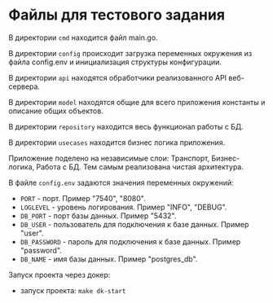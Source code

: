 # Файлы для тестового задания

В директории `cmd` находится файл main.go.

В директории `config` происходит загрузка переменных окружения из файла config.env и инициализация структуры конфигурации.

В директории `api` находятся обработчики реализованного API веб-сервера.

В директории `model` находятся общие для всего приложения константы и описание общих объектов.

В директории `repository` находится весь функционал работы с БД.

В директории `usecases` находится бизнес логика приложения.

Приложение поделено на независимые слои: Транспорт, Бизнес-логика, Работа с БД. Тем самым реализована чистая архитектура.

В файле `config.env` задаются значения переменных окружений:
- `PORT` - порт. Пример "7540", "8080".
- `LOGLEVEL` - уровень логирования. Пример "INFO", "DEBUG".
- `DB_PORT` - порт базы данных. Пример "5432".
- `DB_USER` - пользователь для подключения к базе данных. Пример "user".
- `DB_PASSWORD` - пароль для подключения к базе данных. Пример "password".
- `DB_NAME` - имя базы данных. Пример "postgres_db".

Запуск проекта через докер:
- запуск проекта: `make dk-start`
